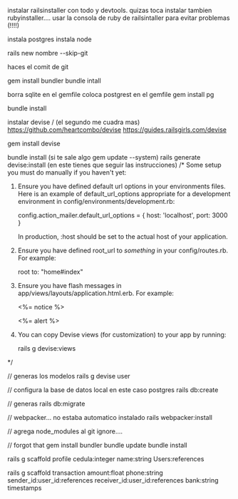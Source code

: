 instalar railsinstaller con todo y devtools.
quizas toca instalar tambien rubyinstaller....
usar la consola de ruby de railsintaller para evitar problemas (!!!!)

instala postgres
instala node

rails new nombre --skip-git

haces el comit de git

gem install bundler 
bundle intall 

borra sqlite  en el gemfile
coloca postgrest en el gemfile
gem install pg


bundle install

instalar devise / (el segundo me cuadra mas)
https://github.com/heartcombo/devise 
https://guides.railsgirls.com/devise

gem install devise

bundle install
(si te sale algo gem update --system)
rails generate devise:install
(en este tienes que seguir las instrucciones)
/*
Some setup you must do manually if you haven't yet:

  1. Ensure you have defined default url options in your environments files. Here
     is an example of default_url_options appropriate for a development environment
     in config/environments/development.rb:

       config.action_mailer.default_url_options = { host: 'localhost', port: 3000 }

     In production, :host should be set to the actual host of your application.

  2. Ensure you have defined root_url to *something* in your config/routes.rb.
     For example:

       root to: "home#index"

  3. Ensure you have flash messages in app/views/layouts/application.html.erb.
     For example:

       <p class="notice"><%= notice %></p>
       <p class="alert"><%= alert %></p>

  4. You can copy Devise views (for customization) to your app by running:

       rails g devise:views

*/

 // generas los modelos
 rails g devise user

// configura la base de datos local en este caso postgres
rails db:create

// generas 
 rails db:migrate

 // webpacker... no estaba automatico instalado
 rails webpacker:install

// agrega node_modules al git ignore....

// forgot that
gem install bundler
bundle update
bundle install

rails g scaffold profile cedula:integer name:string Users:references

rails g scaffold transaction amount:float phone:string sender_id:user_id:references receiver_id:user_id:references bank:string timestamps 